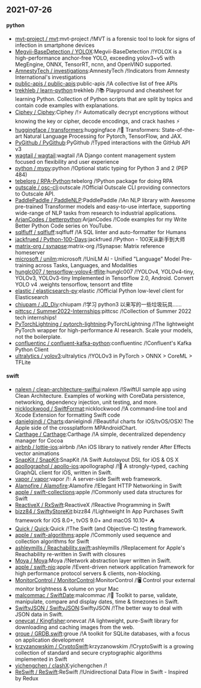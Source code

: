 ## 2021-07-26

#### python
* [mvt-project / mvt](https://github.com/mvt-project/mvt):mvt-project /!MVT is a forensic tool to look for signs of infection in smartphone devices
* [Megvii-BaseDetection / YOLOX](https://github.com/Megvii-BaseDetection/YOLOX):Megvii-BaseDetection /!YOLOX is a high-performance anchor-free YOLO, exceeding yolov3~v5 with MegEngine, ONNX, TensorRT, ncnn, and OpenVINO supported.
* [AmnestyTech / investigations](https://github.com/AmnestyTech/investigations):AmnestyTech /!Indicators from Amnesty International's investigations
* [public-apis / public-apis](https://github.com/public-apis/public-apis):public-apis /!A collective list of free APIs
* [trekhleb / learn-python](https://github.com/trekhleb/learn-python):trekhleb /!📚
Playground and cheatsheet for learning Python. Collection of Python scripts that are split by topics and contain code examples with explanations.
* [Ciphey / Ciphey](https://github.com/Ciphey/Ciphey):Ciphey /!⚡
Automatically decrypt encryptions without knowing the key or cipher, decode encodings, and crack hashes
⚡
* [huggingface / transformers](https://github.com/huggingface/transformers):huggingface /!🤗
Transformers: State-of-the-art Natural Language Processing for Pytorch, TensorFlow, and JAX.
* [PyGithub / PyGithub](https://github.com/PyGithub/PyGithub):PyGithub /!Typed interactions with the GitHub API v3
* [wagtail / wagtail](https://github.com/wagtail/wagtail):wagtail /!A Django content management system focused on flexibility and user experience
* [python / mypy](https://github.com/python/mypy):python /!Optional static typing for Python 3 and 2 (PEP 484)
* [tebelorg / RPA-Python](https://github.com/tebelorg/RPA-Python):tebelorg /!Python package for doing RPA
* [outscale / osc-cli](https://github.com/outscale/osc-cli):outscale /!Official Outscale CLI providing connectors to Outscale API.
* [PaddlePaddle / PaddleNLP](https://github.com/PaddlePaddle/PaddleNLP):PaddlePaddle /!An NLP library with Awesome pre-trained Transformer models and easy-to-use interface, supporting wide-range of NLP tasks from research to industrial applications.
* [ArjanCodes / betterpython](https://github.com/ArjanCodes/betterpython):ArjanCodes /!Code examples for my Write Better Python Code series on YouTube.
* [sqlfluff / sqlfluff](https://github.com/sqlfluff/sqlfluff):sqlfluff /!A SQL linter and auto-formatter for Humans
* [jackfrued / Python-100-Days](https://github.com/jackfrued/Python-100-Days):jackfrued /!Python - 100天从新手到大师
* [matrix-org / synapse](https://github.com/matrix-org/synapse):matrix-org /!Synapse: Matrix reference homeserver
* [microsoft / unilm](https://github.com/microsoft/unilm):microsoft /!UniLM AI - Unified "Language" Model Pre-training across Tasks, Languages, and Modalities
* [hunglc007 / tensorflow-yolov4-tflite](https://github.com/hunglc007/tensorflow-yolov4-tflite):hunglc007 /!YOLOv4, YOLOv4-tiny, YOLOv3, YOLOv3-tiny Implemented in Tensorflow 2.0, Android. Convert YOLO v4 .weights tensorflow, tensorrt and tflite
* [elastic / elasticsearch-py](https://github.com/elastic/elasticsearch-py):elastic /!Official Python low-level client for Elasticsearch
* [chiupam / JD_Diy](https://github.com/chiupam/JD_Diy):chiupam /!学习 python3 以来写的一些垃圾玩具……
* [pittcsc / Summer2022-Internships](https://github.com/pittcsc/Summer2022-Internships):pittcsc /!Collection of Summer 2022 tech internships!
* [PyTorchLightning / pytorch-lightning](https://github.com/PyTorchLightning/pytorch-lightning):PyTorchLightning /!The lightweight PyTorch wrapper for high-performance AI research. Scale your models, not the boilerplate.
* [confluentinc / confluent-kafka-python](https://github.com/confluentinc/confluent-kafka-python):confluentinc /!Confluent's Kafka Python Client
* [ultralytics / yolov3](https://github.com/ultralytics/yolov3):ultralytics /!YOLOv3 in PyTorch > ONNX > CoreML > TFLite

#### swift
* [nalexn / clean-architecture-swiftui](https://github.com/nalexn/clean-architecture-swiftui):nalexn /!SwiftUI sample app using Clean Architecture. Examples of working with CoreData persistence, networking, dependency injection, unit testing, and more.
* [nicklockwood / SwiftFormat](https://github.com/nicklockwood/SwiftFormat):nicklockwood /!A command-line tool and Xcode Extension for formatting Swift code
* [danielgindi / Charts](https://github.com/danielgindi/Charts):danielgindi /!Beautiful charts for iOS/tvOS/OSX! The Apple side of the crossplatform MPAndroidChart.
* [Carthage / Carthage](https://github.com/Carthage/Carthage):Carthage /!A simple, decentralized dependency manager for Cocoa
* [airbnb / lottie-ios](https://github.com/airbnb/lottie-ios):airbnb /!An iOS library to natively render After Effects vector animations
* [SnapKit / SnapKit](https://github.com/SnapKit/SnapKit):SnapKit /!A Swift Autolayout DSL for iOS & OS X
* [apollographql / apollo-ios](https://github.com/apollographql/apollo-ios):apollographql /!📱
A strongly-typed, caching GraphQL client for iOS, written in Swift.
* [vapor / vapor](https://github.com/vapor/vapor):vapor /!💧
A server-side Swift web framework.
* [Alamofire / Alamofire](https://github.com/Alamofire/Alamofire):Alamofire /!Elegant HTTP Networking in Swift
* [apple / swift-collections](https://github.com/apple/swift-collections):apple /!Commonly used data structures for Swift
* [ReactiveX / RxSwift](https://github.com/ReactiveX/RxSwift):ReactiveX /!Reactive Programming in Swift
* [bizz84 / SwiftyStoreKit](https://github.com/bizz84/SwiftyStoreKit):bizz84 /!Lightweight In App Purchases Swift framework for iOS 8.0+, tvOS 9.0+ and macOS 10.10+
⛺
* [Quick / Quick](https://github.com/Quick/Quick):Quick /!The Swift (and Objective-C) testing framework.
* [apple / swift-algorithms](https://github.com/apple/swift-algorithms):apple /!Commonly used sequence and collection algorithms for Swift
* [ashleymills / Reachability.swift](https://github.com/ashleymills/Reachability.swift):ashleymills /!Replacement for Apple's Reachability re-written in Swift with closures
* [Moya / Moya](https://github.com/Moya/Moya):Moya /!Network abstraction layer written in Swift.
* [apple / swift-nio](https://github.com/apple/swift-nio):apple /!Event-driven network application framework for high performance protocol servers & clients, non-blocking.
* [MonitorControl / MonitorControl](https://github.com/MonitorControl/MonitorControl):MonitorControl /!🖥
Control your external monitor brightness & volume on your Mac
* [malcommac / SwiftDate](https://github.com/malcommac/SwiftDate):malcommac /!🐔
Toolkit to parse, validate, manipulate, compare and display dates, time & timezones in Swift.
* [SwiftyJSON / SwiftyJSON](https://github.com/SwiftyJSON/SwiftyJSON):SwiftyJSON /!The better way to deal with JSON data in Swift.
* [onevcat / Kingfisher](https://github.com/onevcat/Kingfisher):onevcat /!A lightweight, pure-Swift library for downloading and caching images from the web.
* [groue / GRDB.swift](https://github.com/groue/GRDB.swift):groue /!A toolkit for SQLite databases, with a focus on application development
* [krzyzanowskim / CryptoSwift](https://github.com/krzyzanowskim/CryptoSwift):krzyzanowskim /!CryptoSwift is a growing collection of standard and secure cryptographic algorithms implemented in Swift
* [yichengchen / clashX](https://github.com/yichengchen/clashX):yichengchen /!
* [ReSwift / ReSwift](https://github.com/ReSwift/ReSwift):ReSwift /!Unidirectional Data Flow in Swift - Inspired by Redux
